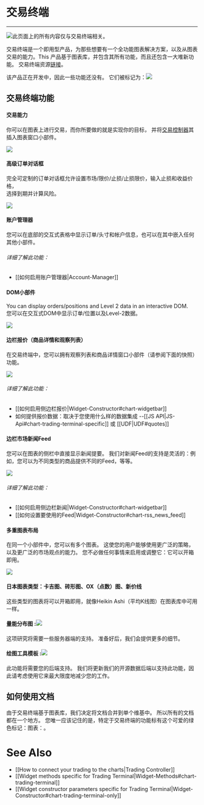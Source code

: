 # 交易终端

---

![](/images/trading.png)此页面上的所有内容仅与交易终端相关。

交易终端是一个即用型产品，为那些想要有一个全功能图表解决方案，以及从图表交易的能力。This 产品基于图表库，并包含其所有功能，而且还包含一大堆新功能。 交易终端资源[链接](https://github.com/tradingview/trading_platform)。

该产品正在开发中，因此一些功能还没有。 它们被标记为：![](/images/time.png)

## 交易终端功能

#### 交易能力

你可以在图表上进行交易，而你所要做的就是实现你的目标， 并将[交易控制器](/book/Trading-Controller.md)其插入图表窗口小部件。

![](/images/tt_trading.png)

#### 高级订单对话框

完全可定制的订单对话框允许设置市场/限价/止损/止损限价，输入止损和收益价格，  
选择到期并计算风险。

![](/images/tt_orderdialog.png)

#### 账户管理器

您可以在底部的交互式表格中显示订单/头寸和帐户信息，也可以在其中嵌入任何其他小部件。

###### 详细了解此功能：

* \[\[如何启用账户管理器\|Account-Manager\]\]

#### DOM小部件

You can display orders/positions and Level 2 data in an interactive DOM.  
您可以在交互式DOM中显示订单/位置以及Level-2数据。

![](/images/tt_dom.png)

#### 边栏报价（商品详情和观察列表）

在交易终端中，您可以拥有观察列表和商品详情窗口小部件（请参阅下面的快照）功能。

![](/images/tt_top.png)

###### 详细了解此功能：

* \[\[如何启用侧边栏报价\|Widget-Constructor\#chart-widgetbar\]\]
* 如何提供报价数据：取决于您使用什么样的数据集成 --\[\[JS API\|JS-Api\#chart-trading-terminal-specific\]\] 或 \[\[UDF\|UDF\#quotes\]\]

#### 边栏市场新闻Feed

您可以在图表的侧栏中直接显示新闻提要。 我们对新闻Feed的支持是灵活的：例如，您可以为不同类型的商品提供不同的Feed，等等。

![](/images/tt_bottom.png)

###### 详细了解此功能：

* \[\[如何启用侧边栏新闻\|Widget-Constructor\#chart-widgetbar\]\]
* \[\[如何设置要使用的Feed\|Widget-Constructor\#chart-rss\_news\_feed\]\]

#### 多重图表布局

在同一个小部件中，您可以有多个图表。 这使您的用户能够使用更广泛的策略，以及更广泛的市场观点的能力。 您不必做任何事情来启用或调整它：它可以开箱即用。

![](/images/tt_charts.png)

#### 日本图表类型：卡吉图、砖形图、OX（点数）图、新价线

这些类型的图表将可以开箱即用，就像Heikin Ashi（平均K线图）在图表库中可用一样。

#### 量能分布图 :![](/images/time.png)

这项研究将需要一些服务器端的支持。 准备好后，我们会提供更多的细节。

#### 绘图工具模板 :![](/images/time.png)

此功能将需要您的后端支持。 我们将更新我们的开源数据后端以支持此功能，因此请考虑使用它来最大限度地减少您的工作。

## 如何使用文档

由于交易终端基于图表库，我们决定将文档合并到单个维基中。 所以所有的文档都在一个地方。 您唯一应该记住的是，特定于交易终端的功能标有这个可爱的绿色标记：图表：。

# See Also

* \[\[How to connect your trading to the charts\|Trading Controller\]\]
* \[\[Widget methods specific for Trading Terminal\|Widget-Methods\#chart-trading-terminal\]\]
* \[\[Widget constructor parameters specific for Trading Terminal\|Widget-Constructor\#chart-trading-terminal-only\]\]



